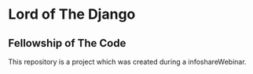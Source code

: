 # Lord of The Django
## Fellowship of The Code

This repository is a project which was created during a infoshareWebinar.